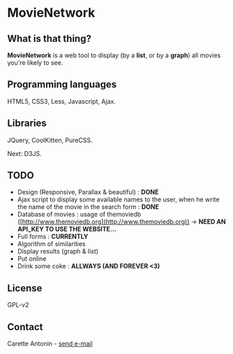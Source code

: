 MovieNetwork
============

What is that thing?
-------------------

**MovieNetwork** is a web tool to display (by a **list**, or by a **graph**) all movies you're likely to see.

Programming languages
---------------------

HTML5, CSS3, Less, Javascript, Ajax.

Libraries
---------

JQuery, CoolKitten, PureCSS.

Next: D3JS.

TODO
----

*	Design (Responsive, Parallax & beautiful) : **DONE**
*	Ajax script to display some available names to the user, when he write the name of the movie in the search form : **DONE**
*	Database of movies : usage of themoviedb ([http://www.themoviedb.org](http://www.themoviedb.org)) -> **NEED AN API_KEY TO USE THE WEBSITE...**
*	Full forms : **CURRENTLY**
*	Algorithm of similarities
*	Display results (graph & list)
*	Put online
*	Drink some coke : **ALLWAYS (AND FOREVER <3)**

License
-------

GPL-v2

Contact
-------

Carette Antonin - [send e-mail](antonin.carette@gmail.com)
